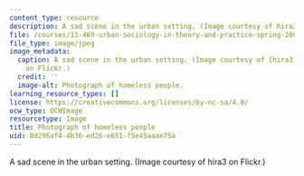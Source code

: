 ```yaml
---
content_type: resource
description: A sad scene in the urban setting. (Image courtesy of hira3 on Flickr.)
file: /courses/11-469-urban-sociology-in-theory-and-practice-spring-2009/8d296af44b36ed26e651f5e45aaae75a_11-469s09-th.jpg
file_type: image/jpeg
image_metadata:
  caption: A sad scene in the urban setting. (Image courtesy of [hira3](http://flickr.com/photos/8_8/)
    on Flickr.)
  credit: ''
  image-alt: Photograph of homeless people.
learning_resource_types: []
license: https://creativecommons.org/licenses/by-nc-sa/4.0/
ocw_type: OCWImage
resourcetype: Image
title: Photograph of homeless people
uid: 8d296af4-4b36-ed26-e651-f5e45aaae75a
---
```

A sad scene in the urban setting. (Image courtesy of hira3 on Flickr.)